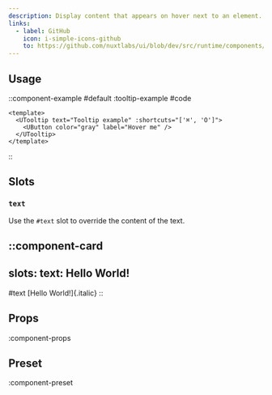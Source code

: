 ```yaml
---
description: Display content that appears on hover next to an element.
links:
  - label: GitHub
    icon: i-simple-icons-github
    to: https://github.com/nuxtlabs/ui/blob/dev/src/runtime/components/overlays/Tooltip.vue
---
```


## Usage

::component-example
#default
:tooltip-example
#code
```vue
<template>
  <UTooltip text="Tooltip example" :shortcuts="['⌘', 'O']">
    <UButton color="gray" label="Hover me" />
  </UTooltip>
</template>
```
::

## Slots

### `text`

Use the `#text` slot to override the content of the text.

::component-card
---
slots:
  text: <span class="italic">Hello World!</span>
---

#text
  [Hello World!]{.italic}
::

## Props

:component-props

## Preset

:component-preset
